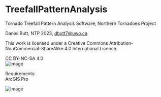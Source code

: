 # TreefallPatternAnalysis
Tornado Treefall Pattern Analysis Software, Northern Tornadoes Project

Daniel Butt, NTP 2023, dbutt7@uwo.ca

This work is licensed under a Creative Commons Attribution-NonCommercial-ShareAlike 4.0 International License.

CC BY-NC-SA 4.0<br />
![image](https://github.com/Daniel-Butt/TreefallPatternAnalysis/assets/47188958/1bb4faa7-a7fa-4ad7-ad3e-e122b132a9f9)

Requirements:<br />
ArcGIS Pro

![image](https://github.com/Daniel-Butt/TreefallPatternAnalysis/assets/47188958/a2e34487-80e0-421b-b79a-dd12e9731e7c)

